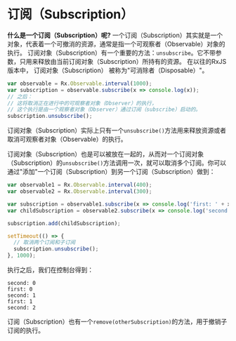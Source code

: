 # 订阅（Subscription）

**什么是一个订阅（Subscription）呢?** 一个订阅（Subscription）其实就是一个对象，代表着一个可撤消的资源，通常是指一个可观察者（Observable）对象的执行。 订阅对象（Subscription）有一个重要的方法：`unsubscribe`。它不带参数，只用来释放由当前订阅对象（Subscription）所持有的资源。 在以往的RxJS版本中， 订阅对象（Subscription） 被称为"可消除者（Disposable）"。

```js
var observable = Rx.Observable.interval(1000);
var subscription = observable.subscribe(x => console.log(x));
// 之后：
// 这将取消正在进行中的可观察者对象（Observer）的执行，
// 这个执行是由一个观察者对象（Observer）通过订阅（subscribe）启动的。
subscription.unsubscribe(); 
```

<span class="informal">订阅对象（Subscription）实际上只有一个`unsubscribe()`方法用来释放资源或者取消可观察者对象（Observable）的执行。</span>

订阅对象（Subscription）也是可以被放在一起的，从而对一个订阅对象（Subscription）的`unsubscribe()`方法调用一次，就可以取消多个订阅。你可以通过"添加"一个订阅（Subscription）到另一个订阅（Subscription）做到：

```js
var observable1 = Rx.Observable.interval(400);
var observable2 = Rx.Observable.interval(300);

var subscription = observable1.subscribe(x => console.log('first: ' + x));
var childSubscription = observable2.subscribe(x => console.log('second: ' + x));

subscription.add(childSubscription);

setTimeout(() => {
  // 取消两个订阅和子订阅
  subscription.unsubscribe();
}, 1000);
```

执行之后，我们在控制台得到：

```none
second: 0
first: 0
second: 1
first: 1
second: 2
```

订阅（Subscription）也有一个`remove(otherSubscription)`的方法，用于撤销子订阅的执行。
